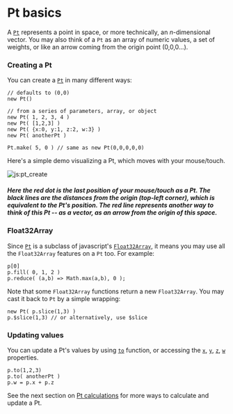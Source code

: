 # Pt basics

A [`Pt`](#pt-pt) represents a point in space, or more technically, an _n_-dimensional vector. You may also think of a `Pt` as an array of numeric values, a set of weights, or like an arrow coming from the origin point (0,0,0...). 

### Creating a Pt

You can create a [`Pt`](#pt-pt) in many different ways:
```
// defaults to (0,0)
new Pt() 

// from a series of parameters, array, or object
new Pt( 1, 2, 3, 4 )  
new Pt( [1,2,3] ) 
new Pt( {x:0, y:1, z:2, w:3} )
new Pt( anotherPt ) 

Pt.make( 5, 0 ) // same as new Pt(0,0,0,0,0)
```

Here's a simple demo visualizing a Pt, which moves with your mouse/touch. 

![js:pt_create](./assets/bg.png)

##### Here the red dot is the last position of your mouse/touch as a Pt. The black lines are the distances from the origin (top-left corner), which is equivalent to the Pt's position. The red line represents another way to think of this Pt -- as a vector, as an arrow from the origin of this space.

### Float32Array

Since [`Pt`](#pt-pt) is a subclass of javascript's [`Float32Array`](https://developer.mozilla.org/en-US/docs/Web/JavaScript/Reference/Global_Objects/Float32Array), it means you may use all the `Float32Array` features on a `Pt` too. For example:
```
p[0]
p.fill( 0, 1, 2 )
p.reduce( (a,b) => Math.max(a,b), 0 );
```

Note that some `Float32Array` functions return a new `Float32Array`. You may cast it back to `Pt` by a simple wrapping:
```
new Pt( p.slice(1,3) )
p.$slice(1,3) // or alternatively, use $slice
``` 

### Updating values

You can update a Pt's values by using [`to`](#pt-pt) function, or accessing the [`x`](#pt-pt), [`y`](#pt-pt), [`z`](#pt-pt), [`w`](#pt-pt) properties.
```
p.to(1,2,3)
p.to( anotherPt )
p.w = p.x + p.z
```

See the next section on [Pt calculations](./Pt-calculations-0020.html) for more ways to calculate and update a Pt.
